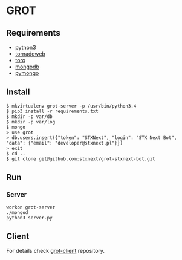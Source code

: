 GROT
====

Requirements
------------

* python3
* [tornadoweb](http://www.tornadoweb.org/)
* [toro](http://toro.readthedocs.org/)
* [mongodb](http://www.mongodb.org/)
* [pymongo](http://api.mongodb.org/python/current/)

Install
-------

	$ mkvirtualenv grot-server -p /usr/bin/python3.4
	$ pip3 install -r requirements.txt
	$ mkdir -p var/db
	$ mkdir -p var/log
	$ mongo
	> use grot
	> db.users.insert({"token": "STXNext", "login": "STX Next Bot", "data": {"email": "developer@stxnext.pl"}})
	> exit
	$ cd ..
	$ git clone git@github.com:stxnext/grot-stxnext-bot.git

Run
---

### Server

	workon grot-server
	./mongod
	python3 server.py


Client
------

For details check
[grot-client](https://github.com/stxnext/grot-client)
repository.